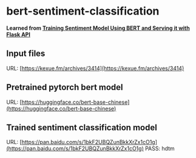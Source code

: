 # bert-sentiment-classification

**Learned from [Training Sentiment Model Using BERT and Serving it with Flask API](https://www.youtube.com/watch?v=hinZO--TEk4&list=PL98nY_tJQXZl0WwsJluhc6tGrKWCX2suH&index=3)**

## Input files

URL: [https://kexue.fm/archives/3414](https://kexue.fm/archives/3414)

## Pretrained pytorch bert model

URL: [https://huggingface.co/bert-base-chinese](https://huggingface.co/bert-base-chinese)

## Trained sentiment classification model

URL: [https://pan.baidu.com/s/1bkF2UBQZunBkkXrZx1cO1g](https://pan.baidu.com/s/1bkF2UBQZunBkkXrZx1cO1g)  PASS: hdtm